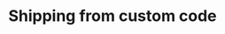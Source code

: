 ---
layout: one-data-source
title: Shipping from custom code
permalink: /data-sources/code-libraries/
---